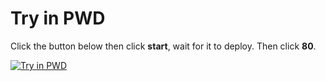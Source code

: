 # Try in PWD

Click the button below then click **start**, wait for it to deploy. Then click **80**.

[![Try in PWD](https://raw.githubusercontent.com/play-with-docker/stacks/master/assets/images/button.png)](https://labs.play-with-docker.com/?stack=https://raw.githubusercontent.com/rojenzaman/amusewiki-docker/master/_testing/pwd/stack.yml&stack_name=amusewiki)
